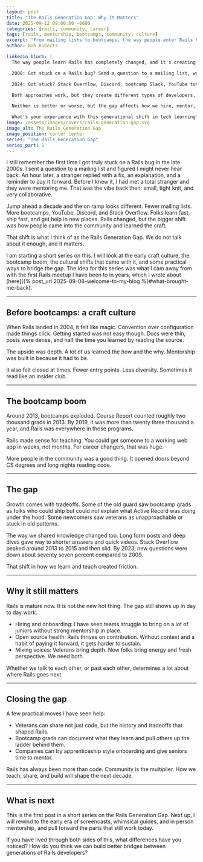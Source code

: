 ```yaml
---
layout: post
title: "The Rails Generation Gap: Why It Matters"
date: 2025-09-12 09:00:00 -0600
categories: [rails, community, career]
tags: [rails, mentorship, bootcamps, community, culture]
excerpt: "From mailing lists to bootcamps, the way people enter Rails has changed. That shift affects how we hire, mentor, and build."
author: Bob Roberts

linkedin_blurb: |
  The way people learn Rails has completely changed, and it's creating a generational divide we don't talk about enough.

  2008: Got stuck on a Rails bug? Send a question to a mailing list, wait an hour, get a thoughtful reply with context and a "pay it forward" reminder.

  2024: Got stuck? Stack Overflow, Discord, bootcamp Slack, YouTube tutorial. Fast answers, less context, different community dynamics.

  Both approaches work, but they create different types of developers. The mailing list generation learned to read code, understand tradeoffs, and think in systems. The bootcamp generation learned to ship fast, iterate quickly, and solve problems efficiently.

  Neither is better or worse, but the gap affects how we hire, mentor, and build teams. Are we bridging this divide effectively, or just talking past each other?

  What's your experience with this generational shift in tech learning?
image: /assets/images/covers/rails-generation-gap.svg
image_alt: The Rails Generation Gap
image_position: center center
series: "The Rails Generation Gap"
series_part: 1
---
```


I still remember the first time I got truly stuck on a Rails bug in the late 2000s. I sent a question to a mailing list and figured I might never hear back. An hour later, a stranger replied with a fix, an explanation, and a reminder to pay it forward. Before I knew it, I had met a total stranger and they were mentoring me. That was the vibe back then: small, tight knit, and very collaborative.

Jump ahead a decade and the on ramp looks different. Fewer mailing lists. More bootcamps, YouTube, Discord, and Stack Overflow. Folks learn fast, ship fast, and get help in new places. Rails changed, but the bigger shift was how people came into the community and learned the craft.

That shift is what I think of as the Rails Generation Gap. We do not talk about it enough, and it matters.

I am starting a short series on this. I will look at the early craft culture, the bootcamp boom, the cultural shifts that came with it, and some practical ways to bridge the gap. The idea for this series was what I cam away from with the first Rails meetup I have been to in years, which I wrote about [here]({% post_url 2025-09-08-welcome-to-my-blog %}#what-brought-me-back).

---

## Before bootcamps: a craft culture

When Rails landed in 2004, it felt like magic. Convention over configuration made things click. Getting started was not easy though. Docs were thin, posts were dense, and half the time you learned by reading the source.

The upside was depth. A lot of us learned the how and the why. Mentorship was built in because it had to be.

It also felt closed at times. Fewer entry points. Less diversity. Sometimes it read like an insider club.

---

## The bootcamp boom

Around 2013, bootcamps exploded. Course Report counted roughly two thousand grads in 2013. By 2019, it was more than twenty three thousand a year, and Rails was everywhere in those programs.

Rails made sense for teaching. You could get someone to a working web app in weeks, not months. For career changers, that was huge.

More people in the community was a good thing. It opened doors beyond CS degrees and long nights reading code.

---

## The gap

Growth comes with tradeoffs. Some of the old guard saw bootcamp grads as folks who could ship but could not explain what Active Record was doing under the hood. Some newcomers saw veterans as unapproachable or stuck in old patterns.

The way we shared knowledge changed too. Long form posts and deep dives gave way to shorter answers and quick videos. Stack Overflow peaked around 2013 to 2015 and then slid. By 2023, new questions were down about seventy seven percent compared to 2009.

That shift in how we learn and teach created friction.

---

## Why it still matters

Rails is mature now. It is not the new hot thing. The gap still shows up in day to day work.

- Hiring and onboarding: I have seen teams struggle to bring on a lot of juniors without strong mentorship in place.
- Open source health: Rails thrives on contribution. Without context and a habit of paying it forward, it gets harder to sustain.
- Mixing voices: Veterans bring depth. New folks bring energy and fresh perspective. We need both.

Whether we talk to each other, or past each other, determines a lot about where Rails goes next.

---

## Closing the gap

A few practical moves I have seen help:

- Veterans can share not just code, but the history and tradeoffs that shaped Rails.
- Bootcamp grads can document what they learn and pull others up the ladder behind them.
- Companies can try apprenticeship style onboarding and give seniors time to mentor.

Rails has always been more than code. Community is the multiplier. How we teach, share, and build will shape the next decade.

---

## What is next

This is the first post in a short series on the Rails Generation Gap. Next up, I will rewind to the early era of screencasts, whimsical guides, and in person mentorship, and pull forward the parts that still work today.

If you have lived through both sides of this, what differences have you noticed? How do you think we can build better bridges between generations of Rails developers?
